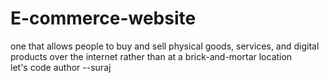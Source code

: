 # E-commerce-website
one that allows people to buy and sell physical goods, services, and digital products over the internet rather than at a brick-and-mortar location
<br>
let's code
author --suraj
